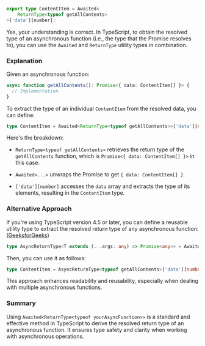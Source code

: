 
```typescript
export type ContentItem = Awaited<
	ReturnType<typeof getAllContents>
>['data'][number];
```

Yes, your understanding is correct. In TypeScript, to obtain the resolved type of an asynchronous function (i.e., the type that the Promise resolves to), you can use the `Awaited` and `ReturnType` utility types in combination.

### Explanation

Given an asynchronous function:

```typescript
async function getAllContents(): Promise<{ data: ContentItem[] }> {
  // Implementation
}
```



To extract the type of an individual `ContentItem` from the resolved data, you can define:

```typescript
type ContentItem = Awaited<ReturnType<typeof getAllContents>>['data'][number];
```



Here's the breakdown:

* `ReturnType<typeof getAllContents>` retrieves the return type of the `getAllContents` function, which is `Promise<{ data: ContentItem[] }>` in this case.

* `Awaited<...>` unwraps the Promise to get `{ data: ContentItem[] }`.&#x20;

* `['data'][number]` accesses the `data` array and extracts the type of its elements, resulting in the `ContentItem` type.

### Alternative Approach

If you're using TypeScript version 4.5 or later, you can define a reusable utility type to extract the resolved return type of any asynchronous function:([GeeksforGeeks][1])

```typescript
type AsyncReturnType<T extends (...args: any) => Promise<any>> = Awaited<ReturnType<T>>;
```



Then, you can use it as follows:

```typescript
type ContentItem = AsyncReturnType<typeof getAllContents>['data'][number];
```



This approach enhances readability and reusability, especially when dealing with multiple asynchronous functions.

### Summary

Using `Awaited<ReturnType<typeof yourAsyncFunction>>` is a standard and effective method in TypeScript to derive the resolved return type of an asynchronous function. It ensures type safety and clarity when working with asynchronous operations.

[1]: https://www.geeksforgeeks.org/typescript-awaitedtype-utility-type/?utm_source=chatgpt.com "Typescript Awaited<Type> Utility Type - GeeksforGeeks"
